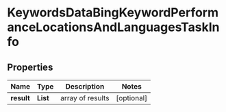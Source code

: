 # KeywordsDataBingKeywordPerformanceLocationsAndLanguagesTaskInfo


## Properties

| Name | Type | Description | Notes |
|------------ | ------------- | ------------- | -------------|
**result** | **List<KeywordsDataBingKeywordPerformanceLocationsAndLanguagesResultInfo>** | array of results |[optional]|